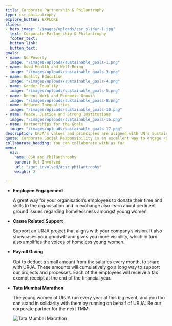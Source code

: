 ```yaml
---
title: Corporate Partnership & Philantrophy
type: csr_philantrophy
explore_button: EXPLORE
slides:
- hero_image: "/images/uploads/csr_slider-1.jpg"
  text: Corporate Partnership & Philantrophy
  footer_text: 
  button_link: 
  button_text: 
goals:
- name: No Poverty
  image: "/images/uploads/sustainable_goals-1.png"
- name: Good Health and Well-Being
  image: "/images/uploads/sustainable_goals-3.png"
- name: Quality Education
  image: "/images/uploads/sustainable_goals-4.png"
- name: Gender Equality
  image: "/images/uploads/sustainable_goals-5.png"
- name: Decent Work and Economic Growth
  image: "/images/uploads/sustainable_goals-8.png"
- name: Reduced Inequalities
  image: "/images/uploads/sustainable_goals-10.png"
- name: Peace, Justice and Strong Institutions
  image: "/images/uploads/sustainable_goals-16.png"
- name: Partnerships for the Goals
  image: "/images/uploads/sustainable_goals-17.png"
description: URJA’s values and principles are aligned with UN’s Sustainable Development Goals ensuring good health and wellbeing (Goal 3), Quality Education (Goal 4), Gender Equality (Goal 5), Decent work and economic growth (Goal 8), Reduced Inequality (Goal 10) and Peace and justice strong institutions (Goal 16). 
quote: Corporate Social Responsibility is an excellent way to engage and support the homeless young women at URJA.  By becoming our co-traveller your organisation can create a valuable impact on our projects ensuring that the young women can lead their lives with dignity.
collaborate_heading: You can collaborate with us for
menu:
  nav:
    name: CSR and Philanthrophy
    parent: Get Involved
    url: "/get_involved/#csr_philantrophy"
    weight: 2

---
```



- **Employee Engagement**

    A great way for your organisation’s employees to donate their time and skills to the organisation and in exchange also learn about pertinent ground issues regarding homelessness amongst young women. 

- **Cause Related Support**

    Support an URJA project that aligns with your company’s vision. It also showcases your goodwill and gives you more visibility, which in turn also amplifies the voices of homeless young women.

- **Payroll Giving**

    Opt to deduct a small amount from the salaries every month, to share with URJA. These amounts will cumulatively go a long way to support our projects and processes. Each of the employees will receive a tax exempt receipt at the end of the financial year.

- **Tata Mumbai Marathon**

    The young women at URJA run every year at this big event, and you too can stand in solidarity with them by running on behalf of URJA. Be our corporate partner for the next TMM!

    ![Tata Mumbai Marathon](/images/uploads/get_involved_tata.jpg)
